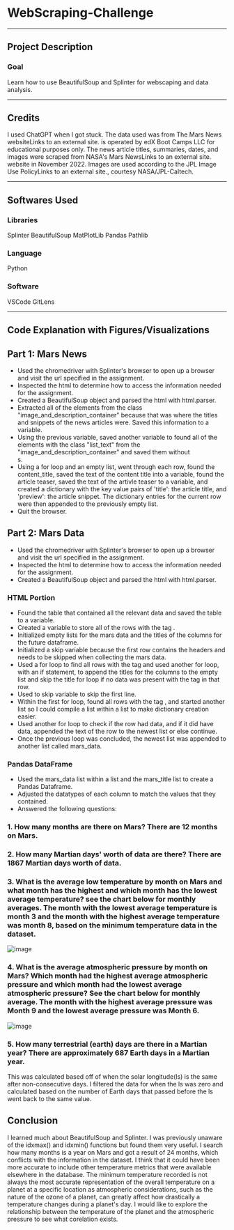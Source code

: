 # WebScraping-Challenge
------------
## Project Description

### Goal
Learn how to use BeautifulSoup and Splinter for webscaping and data analysis. 

------------
## Credits
I used ChatGPT when I got stuck. The data used was from The Mars News websiteLinks to an external site. is operated by edX Boot Camps LLC for educational purposes only. The news article titles, summaries, dates, and images were scraped from NASA's Mars NewsLinks to an external site. website in November 2022. Images are used according to the JPL Image Use PolicyLinks to an external site., courtesy NASA/JPL-Caltech.

------------
## Softwares Used
### Libraries
Splinter
BeautifulSoup
MatPlotLib
Pandas
Pathlib

### Language
Python

### Software
VSCode
GitLens

------------
## Code Explanation with Figures/Visualizations
## Part 1: Mars News
- Used the chromedriver with Splinter's browser to open up a browser and visit the url specified in the assignment.
- Inspected the html to determine how to access the information needed for the assignment.
- Created a BeautifulSoup object and parsed the html with html.parser.
- Extracted all of the elements from the class "image_and_description_container" because that was where the titles and snippets of the news articles were. Saved this information to a variable.
- Using the previous variable, saved another variable to found all of the elements with the class "list_text" from the "image_and_description_container" and saved them without <div>s.
- Using a for loop and an empty list, went through each row, found the content_title, saved the text of the content title into a variable, found the article teaser, saved the text of the artivle teaser to a variable, and created a dictionary with the key value pairs of 'title': the article title, and 'preview': the article snippet. The dictionary entries for the current row were then appended to the previously empty list.
- Quit the browser.

## Part 2: Mars Data 
- Used the chromedriver with Splinter's browser to open up a browser and visit the url specified in the assignment.
- Inspected the html to determine how to access the information needed for the assignment.
- Created a BeautifulSoup object and parsed the html with html.parser.

### HTML Portion
- Found the table that contained all the relevant data and saved the table to a variable.
- Created a variable to store all of the rows with the tag <tr>.
- Initialized empty lists for the mars data and the titles of the columns for the future dataframe.
- Initialized a skip variable because the first row contains the headers and needs to be skipped when collecting the mars data.
- Used a for loop to find all rows with the tag <th> and used another for loop, with an if statement, to append the titles for the columns to the empty list and skip the title for loop if no data was present with the tag <th> in that row.
- Used to skip variable to skip the first line.
- Within the first for loop, found all rows with the tag <td>, and started another list so I could compile a list within a list to make dictionary creation easier.
- Used another for loop to check if the row had data, and if it did have data, appended the text of the row to the newest list or else continue.
- Once the previous loop was concluded, the newest list was appended to another list called mars_data.

### Pandas DataFrame
- Used the mars_data list within a list and the mars_title list to create a Pandas Dataframe.
- Adjusted the datatypes of each column to match the values that they contained.
- Answered the following questions:
### 1. How many months are there on Mars? There are 12 months on Mars.
### 2. How many Martian days' worth of data are there? There are 1867 Martian days worth of data.
### 3. What is the average low temperature by month on Mars and what month has the highest and which month has the lowest average temperature? see the chart below for monthly averages. The month with the lowest average temperature is month 3 and the month with the highest average temperature was month 8, based on the minimum temperature data in the dataset.

![image](https://github.com/SamanthaMcKay/WebScraping-Challenge/assets/132176159/9655edfb-26b6-4f31-a10d-4ca794ff725b)

### 4. What is the average atmospheric pressure by month on Mars? Which month had the highest average atmospheric pressure and which month had the lowest average atmospheric pressure? See the chart below for monthly average. The month with the highest average pressure was Month 9 and the lowest average pressure was Month 6.

![image](https://github.com/SamanthaMcKay/WebScraping-Challenge/assets/132176159/2d0e2519-fa3e-4d94-8870-95855b0aa1bf)

### 5. How many terrestrial (earth) days are there in a Martian year? There are approximately 687 Earth days in a Martian year. 
This was calculated based off of when the solar longitude(ls) is the same after non-consecutive days. I filtered the data for when the ls was zero and calculated based on the number of Earth days that passed before the ls went back to the same value. 


## Conclusion
I learned much about BeautifulSoup and Splinter. I was previously unaware of the idxmax() and idxmin() functions but found them very useful. I search how many months is a year on Mars and got a result of 24 months, which conflicts with the information in the dataset. I think that it could have been more accurate to include other temperature metrics that were available elsewhere in the database. The minimum temperature recorded is not always the most accurate representation of the overall temperature on a planet at a specific location as atmospheric considerations, such as the nature of the ozone of a planet, can greatly affect how drastically a temperature changes during a planet's day. I would like to explore the relationship between the temperature of the planet and the atmospheric pressure to see what corelation exists. 
